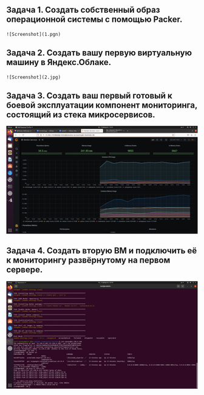 ## **Задача 1. Создать собственный образ операционной системы с помощью Packer.**
```
![Screenshot](1.pgn)
```
## **Задача 2. Создать вашу первую виртуальную машину в Яндекс.Облаке.**
```
![Screenshot](2.jpg)
```
## **Задача 3. Создать ваш первый готовый к боевой эксплуатации компонент мониторинга, состоящий из стека микросервисов.**
![Screenshot](3.jpg)

## **Задача 4. Создать вторую ВМ и подключить её к мониторингу развёрнутому на первом сервере.**
![Screenshot](4.jpg)
